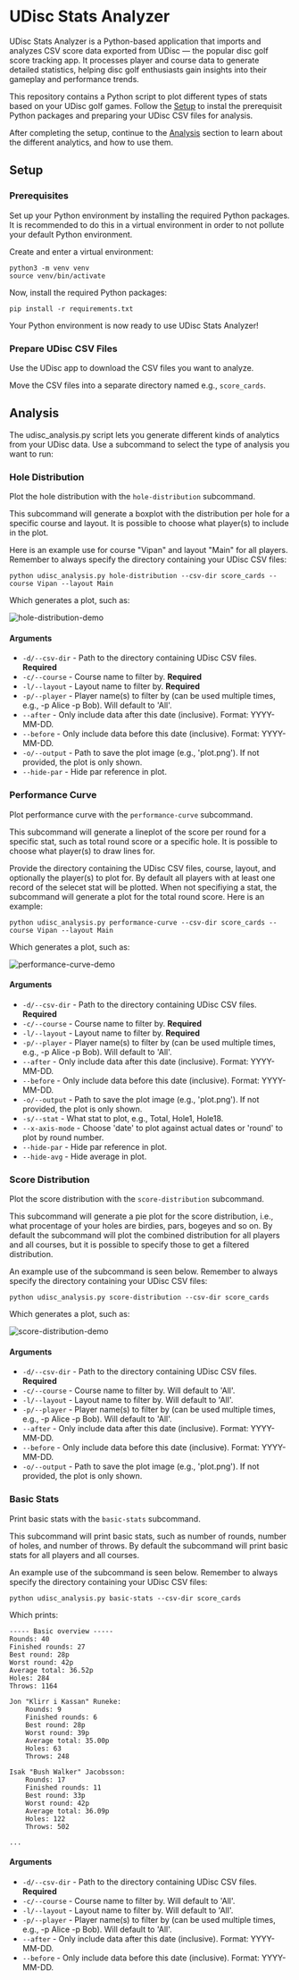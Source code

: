 # UDisc Stats Analyzer

UDisc Stats Analyzer is a Python-based application that imports and analyzes CSV
score data exported from UDisc — the popular disc golf score tracking app. It
processes player and course data to generate detailed statistics, helping disc
golf enthusiasts gain insights into their gameplay and performance trends.

This repository contains a Python script to plot different types of stats based
on your UDisc golf games. Follow the [Setup](#setup) to instal the prerequisit
Python packages and preparing your UDisc CSV files for analysis.

After completing the setup, continue to the [Analysis](#analysis) section to
learn about the different analytics, and how to use them.

## Setup

### Prerequisites

Set up your Python environment by installing the required Python packages. It is
recommended to do this in a virtual environment in order to not pollute your
default Python environment.

Create and enter a virtual environment:

```
python3 -m venv venv
source venv/bin/activate
```

Now, install the required Python packages:

```
pip install -r requirements.txt
```

Your Python environment is now ready to use UDisc Stats Analyzer!

### Prepare UDisc CSV Files

Use the UDisc app to download the CSV files you want to analyze.

Move the CSV files into a separate directory named e.g., `score_cards`.

## Analysis

The udisc_analysis.py script lets you generate different kinds of analytics from
your UDisc data. Use a subcommand to select the type of analysis you want to
run:

### Hole Distribution

Plot the hole distribution with the `hole-distribution` subcommand.

This subcommand will generate a boxplot with the distribution per hole for a
specific course and layout. It is possible to choose what player(s) to include
in the plot.

Here is an example use for course "Vipan" and layout "Main" for all players.
Remember to always specify the directory containing your UDisc CSV files:

```
python udisc_analysis.py hole-distribution --csv-dir score_cards --course Vipan --layout Main
```

Which generates a plot, such as:

![hole-distribution-demo](docs/hole-distribution-demo.png)

#### Arguments

- `-d/--csv-dir` - Path to the directory containing UDisc CSV files.
  **Required**
- `-c/--course` - Course name to filter by. **Required**
- `-l/--layout` - Layout name to filter by. **Required**
- `-p/--player` - Player name(s) to filter by (can be used multiple times,
  e.g., -p Alice -p Bob). Will default to 'All'.
- `--after` - Only include data after this date (inclusive). Format: YYYY-MM-DD.
- `--before` - Only include data before this date (inclusive). Format:
  YYYY-MM-DD.
- `-o/--output` - Path to save the plot image (e.g., 'plot.png'). If not
  provided, the plot is only shown.
- `--hide-par` - Hide par reference in plot.

### Performance Curve

Plot performance curve with the `performance-curve` subcommand.

This subcommand will generate a lineplot of the score per round for a specific
stat, such as total round score or a specific hole. It is possible to choose
what player(s) to draw lines for.

Provide the directory containing the UDisc CSV files, course, layout, and
optionally the player(s) to plot for. By default all players with at least one
record of the selecet stat will be plotted. When not specifiying a stat, the
subcommand will generate a plot for the total round score. Here is an example:

```
python udisc_analysis.py performance-curve --csv-dir score_cards --course Vipan --layout Main
```

Which generates a plot, such as:

![performance-curve-demo](docs/performance-curve-demo.png)

#### Arguments

- `-d/--csv-dir` - Path to the directory containing UDisc CSV files.
  **Required**
- `-c/--course` - Course name to filter by. **Required**
- `-l/--layout` - Layout name to filter by. **Required**
- `-p/--player` - Player name(s) to filter by (can be used multiple times,
  e.g., -p Alice -p Bob). Will default to 'All'.
- `--after` - Only include data after this date (inclusive). Format: YYYY-MM-DD.
- `--before` - Only include data before this date (inclusive). Format:
  YYYY-MM-DD.
- `-o/--output` - Path to save the plot image (e.g., 'plot.png'). If not
  provided, the plot is only shown.
- `-s/--stat` - What stat to plot, e.g., Total, Hole1, Hole18.
- `--x-axis-mode` - Choose 'date' to plot against actual dates or 'round' to
  plot by round number.
- `--hide-par` - Hide par reference in plot.
- `--hide-avg` - Hide average in plot.

### Score Distribution

Plot the score distribution with the `score-distribution` subcommand.

This subcommand will generate a pie plot for the score distribution, i.e., what
procentage of your holes are birdies, pars, bogeyes and so on. By default the
subcommand will plot the combined distribution for all players and all courses,
but it is possible to specify those to get a filtered distribution.

An example use of the subcommand is seen below. Remember to always specify the
directory containing your UDisc CSV files:

```
python udisc_analysis.py score-distribution --csv-dir score_cards
```

Which generates a plot, such as:

![score-distribution-demo](docs/score-distribution-demo.png)

#### Arguments

- `-d/--csv-dir` - Path to the directory containing UDisc CSV files.
  **Required**
- `-c/--course` - Course name to filter by. Will default to 'All'.
- `-l/--layout` - Layout name to filter by. Will default to 'All'.
- `-p/--player` - Player name(s) to filter by (can be used multiple times,
  e.g., -p Alice -p Bob). Will default to 'All'.
- `--after` - Only include data after this date (inclusive). Format: YYYY-MM-DD.
- `--before` - Only include data before this date (inclusive). Format:
  YYYY-MM-DD.
- `-o/--output` - Path to save the plot image (e.g., 'plot.png'). If not
  provided, the plot is only shown.

### Basic Stats

Print basic stats with the `basic-stats` subcommand.

This subcommand will print basic stats, such as number of rounds, number of
holes, and number of throws. By default the subcommand will print basic stats
for all players and all courses.

An example use of the subcommand is seen below. Remember to always specify the
directory containing your UDisc CSV files:

```
python udisc_analysis.py basic-stats --csv-dir score_cards
```

Which prints:

```
----- Basic overview -----
Rounds: 40
Finished rounds: 27
Best round: 28p
Worst round: 42p
Average total: 36.52p
Holes: 284
Throws: 1164

Jon "Klirr i Kassan" Runeke:
    Rounds: 9
    Finished rounds: 6
    Best round: 28p
    Worst round: 39p
    Average total: 35.00p
    Holes: 63
    Throws: 248

Isak "Bush Walker" Jacobsson:
    Rounds: 17
    Finished rounds: 11
    Best round: 33p
    Worst round: 42p
    Average total: 36.09p
    Holes: 122
    Throws: 502

...
```

#### Arguments

- `-d/--csv-dir` - Path to the directory containing UDisc CSV files.
  **Required**
- `-c/--course` - Course name to filter by. Will default to 'All'.
- `-l/--layout` - Layout name to filter by. Will default to 'All'.
- `-p/--player` - Player name(s) to filter by (can be used multiple times,
  e.g., -p Alice -p Bob). Will default to 'All'.
- `--after` - Only include data after this date (inclusive). Format: YYYY-MM-DD.
- `--before` - Only include data before this date (inclusive). Format:
  YYYY-MM-DD.
